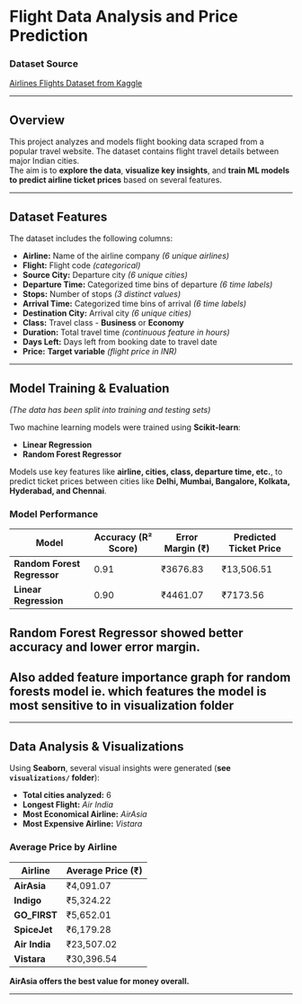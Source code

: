 # **Flight Data Analysis and Price Prediction**

### **Dataset Source**
[Airlines Flights Dataset from Kaggle](https://www.kaggle.com/datasets/rohitgrewal/airlines-flights-data/data)

---

## **Overview**
This project analyzes and models flight booking data scraped from a popular travel website. The dataset contains flight travel details between major Indian cities.  
The aim is to **explore the data**, **visualize key insights**, and **train ML models to predict airline ticket prices** based on several features.

---

## **Dataset Features**
The dataset includes the following columns:

- **Airline:** Name of the airline company *(6 unique airlines)*
- **Flight:** Flight code *(categorical)*
- **Source City:** Departure city *(6 unique cities)*
- **Departure Time:** Categorized time bins of departure *(6 time labels)*
- **Stops:** Number of stops *(3 distinct values)*
- **Arrival Time:** Categorized time bins of arrival *(6 time labels)*
- **Destination City:** Arrival city *(6 unique cities)*
- **Class:** Travel class - **Business** or **Economy**
- **Duration:** Total travel time *(continuous feature in hours)*
- **Days Left:** Days left from booking date to travel date
- **Price:** **Target variable** *(flight price in INR)*

---

## **Model Training & Evaluation**
*(The data has been split into training and testing sets)*  

Two machine learning models were trained using **Scikit-learn**:

- **Linear Regression**
- **Random Forest Regressor**

Models use key features like **airline, cities, class, departure time, etc.**, to predict ticket prices between cities like **Delhi, Mumbai, Bangalore, Kolkata, Hyderabad, and Chennai**.

### **Model Performance**
| Model                   | Accuracy (R² Score) | Error Margin (₹) | Predicted Ticket Price |
|-------------------------|----------------------|-------------------|-------------------------|
| **Random Forest Regressor** | 0.91                 | ₹3676.83          | ₹13,506.51             |
| **Linear Regression**       | 0.90                 | ₹4461.07          | ₹7173.56               |

**Random Forest Regressor showed better accuracy and lower error margin.**
---
## **Also added feature importance graph for random forests model ie. which features the model is most sensitive to in visualization folder**

---

## **Data Analysis & Visualizations**
Using **Seaborn**, several visual insights were generated (**see `visualizations/` folder**):

- **Total cities analyzed:** 6
- **Longest Flight:** *Air India*
- **Most Economical Airline:** *AirAsia*
- **Most Expensive Airline:** *Vistara*

### **Average Price by Airline**
| Airline     | Average Price (₹) |
|-------------|-------------------|
| **AirAsia** | ₹4,091.07        |
| **Indigo**  | ₹5,324.22        |
| **GO_FIRST**| ₹5,652.01        |
| **SpiceJet**| ₹6,179.28        |
| **Air India**| ₹23,507.02      |
| **Vistara** | ₹30,396.54       |

**AirAsia offers the best value for money overall.**

---




